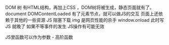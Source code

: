 DOM 树 有HTML结构，再加上CSS ，DOM树将被生成，静态页面就有了。document
DOMContentLoaded 有了元素节点，就可以做JS的交互
页面上还依赖于其他的一些资源 JS 阻塞下载 img 是网页性能的杀手
window.onload 此时写JS 就晚了   如果不等事件的发生 JS操作有可能无效

JS里函数可以作为参数 - 高阶函数
